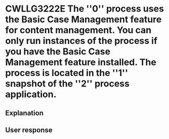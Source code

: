 # CWLLG3222E The ''0'' process uses the Basic Case Management feature for content management. You can only run instances of the process if you have the Basic Case Management feature installed. The process is located in the ''1'' snapshot of the ''2'' process application.

## Explanation

## User response